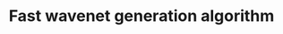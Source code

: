 ---
layout: post
title:  "Fast wavenet generation algorithm"
image: "/images/2016_fast.png"
categories: research
authors: "Tom Le Paine, <strong>Pooya Khorrami</strong>, Shiyu Chang, Yang Zhang, Prajit Ramachandran, Mark A Hasegawa-Johnson, Thomas S Huang"
venue: "arXiv"
paper: "https://arxiv.org/pdf/1611.09482"
--- 